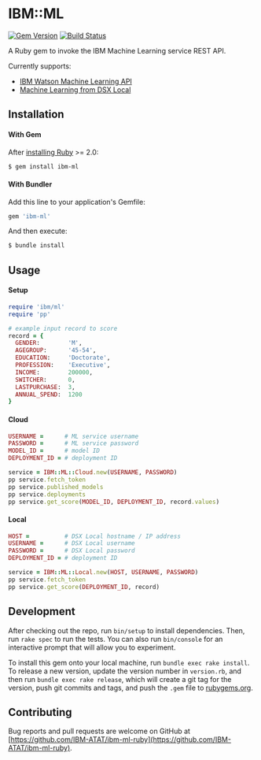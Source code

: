 # IBM::ML
[![Gem Version](https://badge.fury.io/rb/ibm-ml.svg)](https://badge.fury.io/rb/ibm-ml)
[![Build Status](https://travis-ci.org/IBM-ATAT/ibm-ml-ruby.svg?branch=master)](https://travis-ci.org/IBM-ATAT/ibm-ml-ruby)

A Ruby gem to invoke the IBM Machine Learning service REST API.

Currently supports:
- [IBM Watson Machine Learning API](https://watson-ml-api.mybluemix.net/)
- [Machine Learning from DSX Local](https://datascience.ibm.com/docs/content/local/models.html#evaluate-models-with-rest-apis)

## Installation

#### With Gem
After [installing Ruby](https://www.ruby-lang.org/en/documentation/installation/) >= 2.0:

```bash
$ gem install ibm-ml
```

#### With Bundler
Add this line to your application's Gemfile:

```ruby
gem 'ibm-ml'
```

And then execute:

```bash
$ bundle install
```

## Usage

#### Setup
```ruby
require 'ibm/ml'
require 'pp'

# example input record to score 
record = {
  GENDER:        'M',
  AGEGROUP:      '45-54',
  EDUCATION:     'Doctorate',
  PROFESSION:    'Executive',
  INCOME:        200000,
  SWITCHER:      0,
  LASTPURCHASE:  3,
  ANNUAL_SPEND:  1200
}
```

#### Cloud
```ruby
USERNAME =      # ML service username
PASSWORD =      # ML service password
MODEL_ID =      # model ID
DEPLOYMENT_ID = # deployment ID

service = IBM::ML::Cloud.new(USERNAME, PASSWORD)
pp service.fetch_token
pp service.published_models
pp service.deployments
pp service.get_score(MODEL_ID, DEPLOYMENT_ID, record.values)
```

#### Local
```ruby
HOST =          # DSX Local hostname / IP address
USERNAME =      # DSX Local username
PASSWORD =      # DSX Local password
DEPLOYMENT_ID = # deployment ID

service = IBM::ML::Local.new(HOST, USERNAME, PASSWORD)
pp service.fetch_token
pp service.get_score(DEPLOYMENT_ID, record)
```

## Development

After checking out the repo, run `bin/setup` to install dependencies. Then, run `rake spec` to run the tests. You can also run `bin/console` for an interactive prompt that will allow you to experiment.

To install this gem onto your local machine, run `bundle exec rake install`. To release a new version, update the version number in `version.rb`, and then run `bundle exec rake release`, which will create a git tag for the version, push git commits and tags, and push the `.gem` file to [rubygems.org](https://rubygems.org).

## Contributing

Bug reports and pull requests are welcome on GitHub at [https://github.com/IBM-ATAT/ibm-ml-ruby](https://github.com/IBM-ATAT/ibm-ml-ruby).

